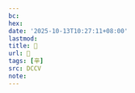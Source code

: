 ```yaml
---
bc:
hex:
date: '2025-10-13T10:27:11+08:00'
lastmod:
title: 􁽱
url: 􁽱
tags: [辛]
src: DCCV
note:
---
```

